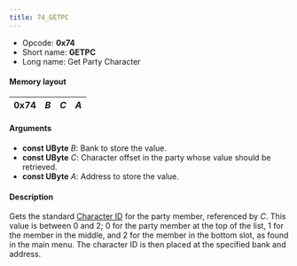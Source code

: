 ```yaml
---
title: 74_GETPC
---
```


- Opcode: **0x74**
- Short name: **GETPC**
- Long name: Get Party Character

#### Memory layout

| 0x74 | *B* | *C* | *A* |
|------|-----|-----|-----|

#### Arguments

- **const UByte** *B*: Bank to store the value.
- **const UByte** *C*: Character offset in the party whose value should be retrieved.
- **const UByte** *A*: Address to store the value.

#### Description

Gets the standard [Character ID](../../Character_ID) for the party member, referenced by *C*. This value is between 0 and 2; 0 for the party member at the top of the list, 1 for the member in the middle, and 2 for the member in the bottom slot, as found in the main menu. The character ID is then placed at the specified bank and address.
